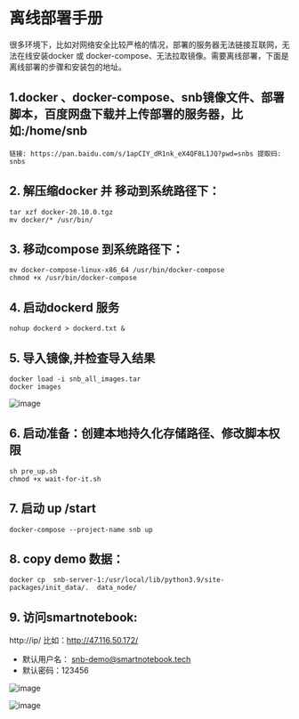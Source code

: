 # 离线部署手册
很多环境下，比如对网络安全比较严格的情况，部署的服务器无法链接互联网，无法在线安装docker 或 docker-compose、无法拉取镜像。需要离线部署，下面是离线部署的步骤和安装包的地址。

## 1.docker 、docker-compose、snb镜像文件、部署脚本，百度网盘下载并上传部署的服务器，比如:/home/snb
	链接: https://pan.baidu.com/s/1apCIY_dR1nk_eX4QF8L1JQ?pwd=snbs 提取码: snbs 
## 2. 解压缩docker 并 移动到系统路径下：
```shell 
tar xzf docker-20.10.0.tgz
mv docker/* /usr/bin/
```
## 3. 移动compose 到系统路径下：
```shell 
mv docker-compose-linux-x86_64 /usr/bin/docker-compose
chmod +x /usr/bin/docker-compose
```
## 4. 启动dockerd 服务
```shell
nohup dockerd > dockerd.txt &
```
## 5. 导入镜像,并检查导入结果
```shell 
docker load -i snb_all_images.tar
docker images
```

![image](https://github.com/wrss01/snb-docker-compose/assets/39665821/02446d71-460a-4450-94c5-88cc1024f721)
 
## 6. 启动准备：创建本地持久化存储路径、修改脚本权限
```shell 
sh pre_up.sh
chmod +x wait-for-it.sh
```
## 7. 启动 up /start
```shell 
docker-compose --project-name snb up
```
## 8. copy demo 数据：
```shell
docker cp  snb-server-1:/usr/local/lib/python3.9/site-packages/init_data/.  data_node/
```
## 9. 访问smartnotebook:
http://ip/
比如：http://47.116.50.172/

- 默认用户名： snb-demo@smartnotebook.tech
- 默认密码：123456

![image](https://github.com/wrss01/snb-docker-compose/assets/39665821/1d0d7dfc-980a-4b3c-8c7a-e7f8e09bb6d8)

![image](https://github.com/wrss01/snb-docker-compose/assets/39665821/ebb348d5-61eb-41d1-983d-3f598e861cc6)

